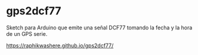 # gps2dcf77
Sketch para Arduino que emite una señal DCF77 tomando la fecha y la hora de un GPS serie.

https://raphikwashere.github.io/gps2dcf77/
